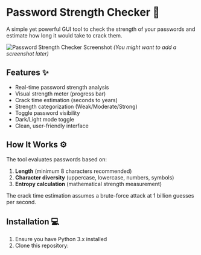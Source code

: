 # Password Strength Checker 🔐

A simple yet powerful GUI tool to check the strength of your passwords and estimate how long it would take to crack them.

![Password Strength Checker Screenshot](screenshot.png) *(You might want to add a screenshot later)*

## Features ✨

- Real-time password strength analysis
- Visual strength meter (progress bar)
- Crack time estimation (seconds to years)
- Strength categorization (Weak/Moderate/Strong)
- Toggle password visibility
- Dark/Light mode toggle
- Clean, user-friendly interface

## How It Works ⚙️

The tool evaluates passwords based on:
1. **Length** (minimum 8 characters recommended)
2. **Character diversity** (uppercase, lowercase, numbers, symbols)
3. **Entropy calculation** (mathematical strength measurement)

The crack time estimation assumes a brute-force attack at 1 billion guesses per second.

## Installation 💻

1. Ensure you have Python 3.x installed
2. Clone this repository:
   